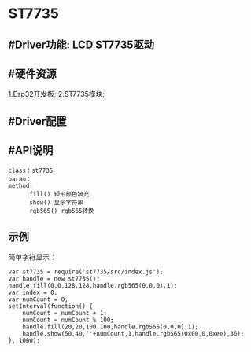 # ST7735

## #Driver功能: LCD ST7735驱动




## #硬件资源

1.Esp32开发板;
2.ST7735模块;




## #Driver配置


## #API说明
```
class：st7735
param：
method:
      fill() 矩形颜色填充
      show() 显示字符串
      rgb565() rgb565转换

```

## 示例

简单字符显示：

```
var st7735 = require('st7735/src/index.js');
var handle = new st7735();
handle.fill(0,0,128,128,handle.rgb565(0,0,0),1);
var index = 0;
var numCount = 0;
setInterval(function() {
	numCount = numCount + 1;
    numCount = numCount % 100;
    handle.fill(20,20,100,100,handle.rgb565(0,0,0),1);
    handle.show(50,40,''+numCount,1,handle.rgb565(0x00,0,0xee),36);
}, 1000);
```







